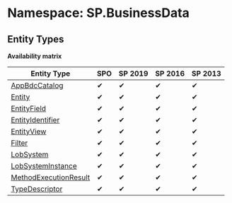 # Namespace: SP.BusinessData

## Entity Types

**Availability matrix**

Entity Type | SPO | SP 2019 | SP 2016 | SP 2013
----------|-----|---------|---------|--------
[AppBdcCatalog](./EntityTypes/AppBdcCatalog.md) | ✔ | ✔ | ✔ | ✔
[Entity](./EntityTypes/Entity.md) | ✔ | ✔ | ✔ | ✔
[EntityField](./EntityTypes/EntityField.md) | ✔ | ✔ | ✔ | ✔
[EntityIdentifier](./EntityTypes/EntityIdentifier.md) | ✔ | ✔ | ✔ | ✔
[EntityView](./EntityTypes/EntityView.md) | ✔ | ✔ | ✔ | ✔
[Filter](./EntityTypes/Filter.md) | ✔ | ✔ | ✔ | ✔
[LobSystem](./EntityTypes/LobSystem.md) | ✔ | ✔ | ✔ | ✔
[LobSystemInstance](./EntityTypes/LobSystemInstance.md) | ✔ | ✔ | ✔ | ✔
[MethodExecutionResult](./EntityTypes/MethodExecutionResult.md) | ✔ | ✔ | ✔ | ✔
[TypeDescriptor](./EntityTypes/TypeDescriptor.md) | ✔ | ✔ | ✔ | ✔
